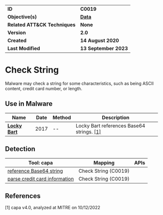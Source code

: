 <table>
<tr>
<td><b>ID</b></td>
<td><b>C0019</b></td>
</tr>
<tr>
<td><b>Objective(s)</b></td>
<td><b><a href="../data">Data</a></b></td>
</tr>
<tr>
<td><b>Related ATT&CK Techniques</b></td>
<td><b>None</b></td>
</tr>
<tr>
<td><b>Version</b></td>
<td><b>2.0</b></td>
</tr>
<tr>
<td><b>Created</b></td>
<td><b>14 August 2020</b></td>
</tr>
<tr>
<td><b>Last Modified</b></td>
<td><b>13 September 2023</b></td>
</tr>
</table>


# Check String

Malware may check a string for some characteristics, such as being ASCII content, credit card number, or length.

## Use in Malware

|Name|Date|Method|Description|
|---|---|---|---|
|[**Locky Bart**](../xample-malware/locky-bart.md)|2017|--|Locky Bart references Base64 strings. [[1]](#1)|

## Detection

|Tool: capa|Mapping|APIs|
|---|---|---|
|[reference Base64 string](https://github.com/mandiant/capa-rules/blob/master/data-manipulation/encoding/base64/reference-base64-string.yml)|Check String (C0019)| |
|[parse credit card information](https://github.com/mandiant/capa-rules/blob/master/collection/credit-card/parse-credit-card-information.yml)|Check String (C0019)| |

## References

<a name="1">[1]</a> capa v4.0, analyzed at MITRE on 10/12/2022
